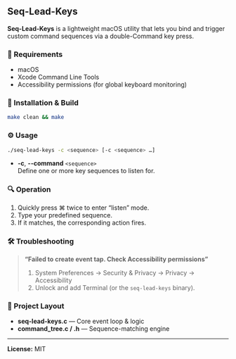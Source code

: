 ## Seq-Lead-Keys

**Seq-Lead-Keys** is a lightweight macOS utility that lets you bind and trigger custom command sequences via a double-Command key press.

### 🔧 Requirements

- macOS
- Xcode Command Line Tools
- Accessibility permissions (for global keyboard monitoring)

### 🚀 Installation & Build

```bash
make clean && make
```

### ⚙️ Usage

```bash
./seq-lead-keys -c <sequence> [-c <sequence> …]
```

- **-c**, **--command** `<sequence>`  
  Define one or more key sequences to listen for.

### 🔍 Operation

1. Quickly press ⌘ twice to enter “listen” mode.
2. Type your predefined sequence.
3. If it matches, the corresponding action fires.

### 🛠 Troubleshooting

> **“Failed to create event tap. Check Accessibility permissions”**
>
> 1. System Preferences → Security & Privacy → Privacy → Accessibility
> 2. Unlock and add Terminal (or the `seq-lead-keys` binary).

### 📂 Project Layout

- **seq-lead-keys.c** — Core event loop & logic
- **command_tree.c / .h** — Sequence-matching engine

---

**License:** MIT
